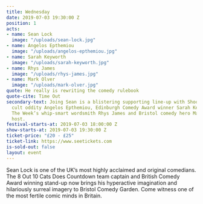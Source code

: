 ```yaml
---
title: Wednesday
date: 2019-07-03 19:30:00 Z
position: 1
acts:
- name: Sean Lock
  image: "/uploads/sean-lock.jpg"
- name: Angelos Epthemiou
  image: "/uploads/angelos-epthemiou.jpg"
- name: Sarah Keyworth
  image: "/uploads/sarah-keyworth.jpg"
- name: Rhys James
  image: "/uploads/rhys-james.jpg"
- name: Mark Olver
  image: "/uploads/mark-olver.jpg"
quote: He really is rewriting the comedy rulebook
quote-cite: Time Out
secondary-text: Joing Sean is a blistering supporting line-up with Shooting Stars
  cult oddity Angelos Epthemiou, Edinburgh Comedy Award winner Sarah Keyworth, Mock
  The Week’s whip-smart wordsmith Rhys James and Bristol comedy hero Mark Olver as
  host.
festival-starts-at: 2019-07-03 18:00:00 Z
show-starts-at: 2019-07-03 19:30:00 Z
ticket-price: "£20 - £25"
ticket-link: https://www.seetickets.com
is-sold-out: false
layout: event
---
```


Sean Lock is one of the UK’s most highly acclaimed and original comedians. The 8 Out 10 Cats Does Countdown team captain and British Comedy Award winning stand-up now brings his hyperactive imagination and hilariously surreal imagery to Bristol Comedy Garden. Come witness one of the most fertile comic minds in Britain.